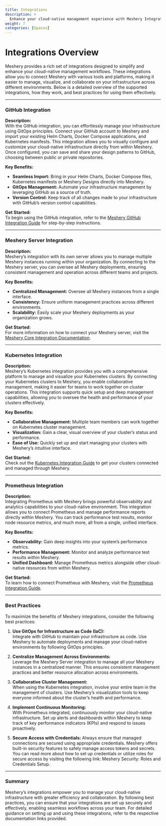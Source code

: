 ```yaml
---
title: Integrations
description: >
  Enhance your cloud-native management experience with Meshery Integrations.
weight: 7
categories: [Spaces]
---
```


# Integrations Overview

Meshery provides a rich set of integrations designed to simplify and enhance your cloud-native management workflows. These integrations allow you to connect Meshery with various tools and platforms, making it easier to manage, visualize, and collaborate on your infrastructure across different environments. Below is a detailed overview of the supported integrations, how they work, and best practices for using them effectively.

---

### GitHub Integration

**Description:**  
With the GitHub integration, you can effortlessly manage your infrastructure using GitOps principles. Connect your GitHub account to Meshery and import your existing Helm Charts, Docker Compose applications, and Kubernetes manifests. This integration allows you to visually configure and customize your cloud-native infrastructure directly from within Meshery. Once configured, you can save and share your design patterns to GitHub, choosing between public or private repositories.

**Key Benefits:**
- **Seamless Import:** Bring in your Helm Charts, Docker Compose files, Kubernetes manifests or Meshery Designs directly into Meshery.
- **GitOps Management:** Automate your infrastructure management by leveraging GitHub as a source of truth.
- **Version Control:** Keep track of all changes made to your infrastructure with GitHub’s version control capabilities.

**Get Started:**  
To begin using the GitHub integration, refer to the [Meshery GitHub Integration Guide](https://docs.meshery.io/extensibility/integrations/github) for step-by-step instructions.

---

### Meshery Server Integration

**Description:**  
Meshery’s integration with its own server allows you to manage multiple Meshery instances running within your organization. By connecting to the Meshery server, you can oversee all Meshery deployments, ensuring consistent management and operation across different teams and projects.

**Key Benefits:**
- **Centralized Management:** Oversee all Meshery instances from a single interface.
- **Consistency:** Ensure uniform management practices across different environments.
- **Scalability:** Easily scale your Meshery deployments as your organization grows.

**Get Started:**  
For more information on how to connect your Meshery server, visit the [Meshery Core Integration Documentation](https://docs.meshery.io/extensibility/integrations/meshery-core).

---

### Kubernetes Integration

**Description:**  
Meshery’s Kubernetes integration provides you with a comprehensive platform to manage and visualize your Kubernetes clusters. By connecting your Kubernetes clusters to Meshery, you enable collaborative management, making it easier for teams to work together on cluster operations. This integration supports quick setup and deep management capabilities, allowing you to oversee the health and performance of your clusters effectively.

**Key Benefits:**
- **Collaborative Management:** Multiple team members can work together on Kubernetes cluster management.
- **Visualization:** Gain a clear, visual overview of your cluster’s status and performance.
- **Ease of Use:** Quickly set up and start managing your clusters with Meshery’s intuitive interface.

**Get Started:**  
Check out the [Kubernetes Integration Guide](https://docs.meshery.io/extensibility/integrations/kubernetes) to get your clusters connected and managed through Meshery.

---

### Prometheus Integration

**Description:**  
Integrating Prometheus with Meshery brings powerful observability and analytics capabilities to your cloud-native environment. This integration allows you to connect Prometheus and manage performance reports directly within Meshery. You can track performance test results, monitor node resource metrics, and much more, all from a single, unified interface.

**Key Benefits:**
- **Observability:** Gain deep insights into your system’s performance metrics.
- **Performance Management:** Monitor and analyze performance test results within Meshery.
- **Unified Dashboard:** Manage Prometheus metrics alongside other cloud-native resources from within Meshery.

**Get Started:**  
To learn how to connect Prometheus with Meshery, visit the [Prometheus Integration Guide](https://docs.meshery.io/extensibility/integrations/prometheus).

---

### Best Practices

To maximize the benefits of Meshery integrations, consider the following best practices:

1. **Use GitOps for Infrastructure as Code (IaC):**  
   Integrate with GitHub to maintain your infrastructure as code. Use Meshery to automate deployments and manage your cloud-native environments by following GitOps principles.

2. **Centralize Management Across Environments:**  
   Leverage the Meshery Server integration to manage all your Meshery instances in a centralized manner. This ensures consistent management practices and better resource allocation across environments.

3. **Collaborative Cluster Management:**  
   When using the Kubernetes integration, involve your entire team in the management of clusters. Use Meshery’s visualization tools to keep everyone informed about the cluster’s health and performance.

4. **Implement Continuous Monitoring:**  
   With Prometheus integrated, continuously monitor your cloud-native infrastructure. Set up alerts and dashboards within Meshery to keep track of key performance indicators (KPIs) and respond to issues proactively.

5. **Secure Access with Credentials:**
Always ensure that managed connections are secured using appropriate credentials. Meshery offers built-in security features to safely manage access tokens and secrets. You can read more about how to set up credentials or utilize roles for secure access by visiting the following link: Meshery Security: Roles and Credentials Setup.

---

### Summary

Meshery’s integrations empower you to manage your cloud-native infrastructure with greater efficiency and collaboration. By following best practices, you can ensure that your integrations are set up securely and effectively, enabling seamless workflows across your team. For detailed guidance on setting up and using these integrations, refer to the respective documentation links provided.
